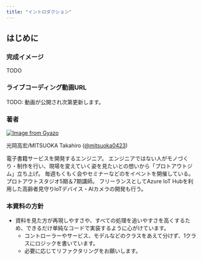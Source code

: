 ```yaml
---
title: "イントロダクション"
---
```


## はじめに

### 完成イメージ

TODO

### ライブコーディング動画URL

TODO: 動画が公開され次第更新します。

### 著者

[![Image from Gyazo](https://i.gyazo.com/25ab3c97aff9ac1835bf82e0dc35e997.jpg)](https://gyazo.com/25ab3c97aff9ac1835bf82e0dc35e997)

光岡高宏/MITSUOKA Takahiro ([@mitsuoka0423](https://twitter.com/mitsuoka0423))

電子書籍サービスを開発するエンジニア。
エンジニアではない人がモノづくり・制作を行い、現場を変えていく姿を見たいとの想いから「プロトアウトジム」立ち上げ。
毎週もくもく会やセミナーなどのをイベントを開催している。プロトアウトスタジオ5期＆7期講師。
フリーランスとしてAzure IoT Hubを利用した高齢者見守りIoTデバイス・AIカメラの開発も行う。

### 本資料の方針

- 資料を見た方が再現しやすさや、すべての処理を追いやすさを高くするため、できるだけ単純なコードで実装するように心がけています。
  - コントローラーやサービス、モデルなどのクラスをあえて分けず、1クラスにロジックを書いています。
  - 必要に応じてリファクタリングをお願いします。
